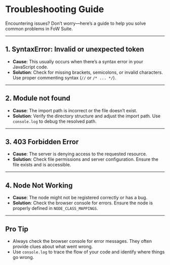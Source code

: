 # Troubleshooting Guide

Encountering issues? Don’t worry—here’s a guide to help you solve common problems in FoW Suite.

---

## 1. SyntaxError: Invalid or unexpected token
- **Cause**: This usually occurs when there’s a syntax error in your JavaScript code.
- **Solution**: Check for missing brackets, semicolons, or invalid characters. Use proper commenting syntax (`//` or `/* ... */`).

---

## 2. Module not found
- **Cause**: The import path is incorrect or the file doesn’t exist.
- **Solution**: Verify the directory structure and adjust the import path. Use `console.log` to debug the resolved path.

---

## 3. 403 Forbidden Error
- **Cause**: The server is denying access to the requested resource.
- **Solution**: Check file permissions and server configuration. Ensure the file exists and is accessible.

---

## 4. Node Not Working
- **Cause**: The node might not be registered correctly or has a bug.
- **Solution**: Check the browser console for errors. Ensure the node is properly defined in `NODE_CLASS_MAPPINGS`.

---

## Pro Tip
- Always check the browser console for error messages. They often provide clues about what went wrong.
- Use `console.log` to trace the flow of your code and identify where things go wrong.